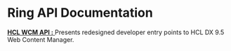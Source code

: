 # Ring API Documentation

[ **HCL WCM API :** ](GITHUB_PAGES_URL/wcm-api) Presents redesigned developer entry points to HCL DX 9.5 Web Content Manager.